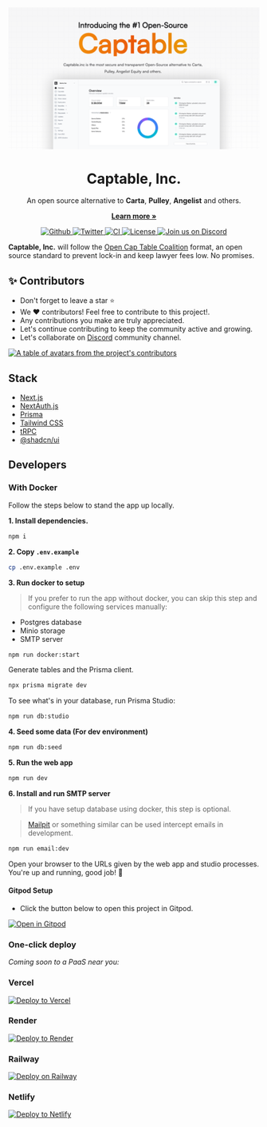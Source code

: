 <a href="https://captable.inc" alt="Captable, Inc.">
  <img alt="Captable, Inc. cover image" src=".github/images/cover.png?v=0">
</a>


<h1 align="center">Captable, Inc.</h1>
<p align="center">
  An open source alternative to <strong>Carta</strong>, <strong>Pulley</strong>, <strong>Angelist</strong> and others.
</p>
<p align="center">
  <a href="https://captable.inc"><strong>Learn more »</strong></a>
</p>

<p align="center">
  <a href="https://github.com/captableinc/captable/stargazers">
    <img src="https://img.shields.io/github/stars/captableinc/captable??style=flat&label=captable&logo=github&color=2dd4bf&logoColor=fff" alt="Github" />
  </a>
  <a href="https://twitter.com/captableinc">
    <img src="https://img.shields.io/twitter/follow/captableinc?style=flat&label=%40Captable, Inc.&logo=twitter&color=0bf&logoColor=0bf" alt="Twitter" />
  </a>
  <a href="https://github.com/captableinc/captable/actions/workflows/deploy.yml">
    <img src="https://github.com/captableinc/captable/actions/workflows/deploy.yml/badge.svg?branch=main&title=CI" alt="CI" />
  </a>
  <a href="https://github.com/captableinc/captable/blob/main/LICENSE">
    <img src="https://img.shields.io/github/license/captableinc/captable?label=license&logo=github&color=f80&logoColor=fff" alt="License" />
  </a>
  <a href="https://discord.gg/rCpqnD6G6p">
    <img src="https://img.shields.io/badge/Discord-Join%20us%20on%20Discord-blue" alt="Join us on Discord" />
  </a>
</p>


<strong>Captable, Inc.</strong> will follow the [Open Cap Table Coalition](https://www.opencaptablecoalition.com/format) format, an open source standard to prevent lock-in and keep lawyer fees low. No promises.

<h2 id="contributors">✨ Contributors</h2>

- Don't forget to leave a star ⭐️
- We ❤️ contributors! Feel free to contribute to this project!.
- Any contributions you make are truly appreciated.
- Let's continue contributing to keep the community active and growing.
- Let's collaborate on [Discord](https://discord.gg/rCpqnD6G6p) community channel.

<a href="https://github.com/captableinc/captable/graphs/contributors">
  <p>
    <img src="https://contrib.rocks/image?repo=captableinc/captable" alt="A table of avatars from the project's contributors" />
  </p>
</a>

## Stack
- [Next.js](https://nextjs.org)
- [NextAuth.js](https://next-auth.js.org)
- [Prisma](https://prisma.io)
- [Tailwind CSS](https://tailwindcss.com)
- [tRPC](https://trpc.io)
- [@shadcn/ui](https://ui.shadcn.com/)

## Developers

### With Docker
Follow the steps below to stand the app up locally.

**1. Install dependencies.**

```sh
npm i
```

**2. Copy `.env.example`**

```sh
cp .env.example .env
```

**3. Run docker to setup**
> If you prefer to run the app without docker, you can skip this step and configure the following services manually:

  * Postgres database
  * Minio storage
  * SMTP server 

```sh
npm run docker:start
```

Generate tables and the Prisma client.

```sh
npx prisma migrate dev
```

To see what's in your database, run Prisma Studio:

```sh
npm run db:studio

```

**4. Seed some data (For dev environment)**

```sh
npm run db:seed
```

**5. Run the web app**

```sh
npm run dev
```

**6. Install and run SMTP server**

> If you have setup database using docker, this step is optional.

> [Mailpit](https://github.com/axllent/mailpit) or something similar can be used intercept emails in development.

```sh
npm run email:dev
```

Open your browser to the URLs given by the web app and studio processes. You're up and running, good job! 🎉

#### Gitpod Setup

- Click the button below to open this project in Gitpod.

[![Open in Gitpod](https://gitpod.io/button/open-in-gitpod.svg)](https://gitpod.io/#https://github.com/captableinc/captable)

### One-click deploy

_Coming soon to a PaaS near you:_

### Vercel

[![Deploy to Vercel](https://vercel.com/button)](https://vercel.com/new/git/external?repository-url=https://github.com/captableinc/captable)

### Render

[![Deploy to Render](https://render.com/images/deploy-to-render-button.svg)](https://render.com/deploy?repo=https://github.com/captableinc/captable)

### Railway

[![Deploy on Railway](https://railway.app/button.svg)](https://railway.app/new?template=)

### Netlify

[![Deploy to Netlify](https://www.netlify.com/img/deploy/button.svg)](https://app.netlify.com/start/deploy?repository=https://github.com/captableinc/captable)
